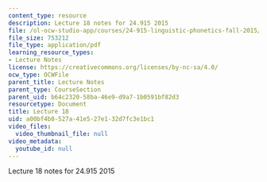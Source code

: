 ```yaml
---
content_type: resource
description: Lecture 18 notes for 24.915 2015
file: /ol-ocw-studio-app/courses/24-915-linguistic-phonetics-fall-2015/a00bf4b0527a41e527e132d7fc3e1bc1_MIT24_915F15_lec18.pdf
file_size: 753212
file_type: application/pdf
learning_resource_types:
- Lecture Notes
license: https://creativecommons.org/licenses/by-nc-sa/4.0/
ocw_type: OCWFile
parent_title: Lecture Notes
parent_type: CourseSection
parent_uid: b64c2320-58ba-46e9-d9a7-1b0591bf82d3
resourcetype: Document
title: Lecture 18
uid: a00bf4b0-527a-41e5-27e1-32d7fc3e1bc1
video_files:
  video_thumbnail_file: null
video_metadata:
  youtube_id: null
---
```

Lecture 18 notes for 24.915 2015